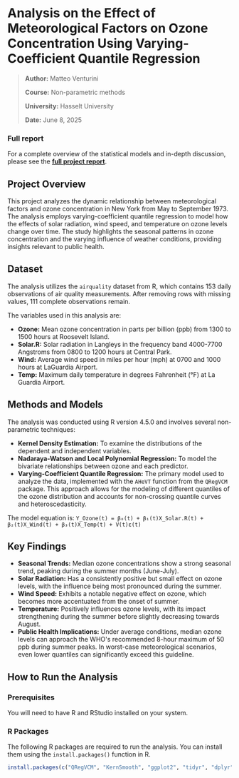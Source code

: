 # Analysis on the Effect of Meteorological Factors on Ozone Concentration Using Varying-Coefficient Quantile Regression

> **Author:** Matteo Venturini
>
> **Course:** Non-parametric methods
> 
> **University:** Hasselt University
> 
> **Date:** June 8, 2025

### Full report

For a complete overview of the statistical models and in-depth discussion, please see the **[full project report](ozone_concentration_analysis.pdf)**.

## Project Overview

This project analyzes the dynamic relationship between meteorological factors and ozone concentration in New York from May to September 1973. The analysis employs varying-coefficient quantile regression to model how the effects of solar radiation, wind speed, and temperature on ozone levels change over time. The study highlights the seasonal patterns in ozone concentration and the varying influence of weather conditions, providing insights relevant to public health.

## Dataset

The analysis utilizes the `airquality` dataset from R, which contains 153 daily observations of air quality measurements. After removing rows with missing values, 111 complete observations remain.

The variables used in this analysis are:
*   **Ozone:** Mean ozone concentration in parts per billion (ppb) from 1300 to 1500 hours at Roosevelt Island.
*   **Solar.R:** Solar radiation in Langleys in the frequency band 4000-7700 Angstroms from 0800 to 1200 hours at Central Park.
*   **Wind:** Average wind speed in miles per hour (mph) at 0700 and 1000 hours at LaGuardia Airport.
*   **Temp:** Maximum daily temperature in degrees Fahrenheit (°F) at La Guardia Airport.

## Methods and Models

The analysis was conducted using R version 4.5.0 and involves several non-parametric techniques:

*   **Kernel Density Estimation:** To examine the distributions of the dependent and independent variables.
*   **Nadaraya-Watson and Local Polynomial Regression:** To model the bivariate relationships between ozone and each predictor.
*   **Varying-Coefficient Quantile Regression:** The primary model used to analyze the data, implemented with the `AHeVT` function from the `QRegVCM` package. This approach allows for the modeling of different quantiles of the ozone distribution and accounts for non-crossing quantile curves and heteroscedasticity.

The model equation is:
`Y_Ozone(t) = β₀(t) + β₁(t)X_Solar.R(t) + β₂(t)X_Wind(t) + β₃(t)X_Temp(t) + V(t)ε(t)`

## Key Findings

*   **Seasonal Trends:** Median ozone concentrations show a strong seasonal trend, peaking during the summer months (June-July).
*   **Solar Radiation:** Has a consistently positive but small effect on ozone levels, with the influence being most pronounced during the summer.
*   **Wind Speed:** Exhibits a notable negative effect on ozone, which becomes more accentuated from the onset of summer.
*   **Temperature:** Positively influences ozone levels, with its impact strengthening during the summer before slightly decreasing towards August.
*   **Public Health Implications:** Under average conditions, median ozone levels can approach the WHO's recommended 8-hour maximum of 50 ppb during summer peaks. In worst-case meteorological scenarios, even lower quantiles can significantly exceed this guideline.


## How to Run the Analysis

### Prerequisites

You will need to have R and RStudio installed on your system.

### R Packages

The following R packages are required to run the analysis. You can install them using the `install.packages()` function in R.

```R
install.packages(c("QRegVCM", "KernSmooth", "ggplot2", "tidyr", "dplyr"))
